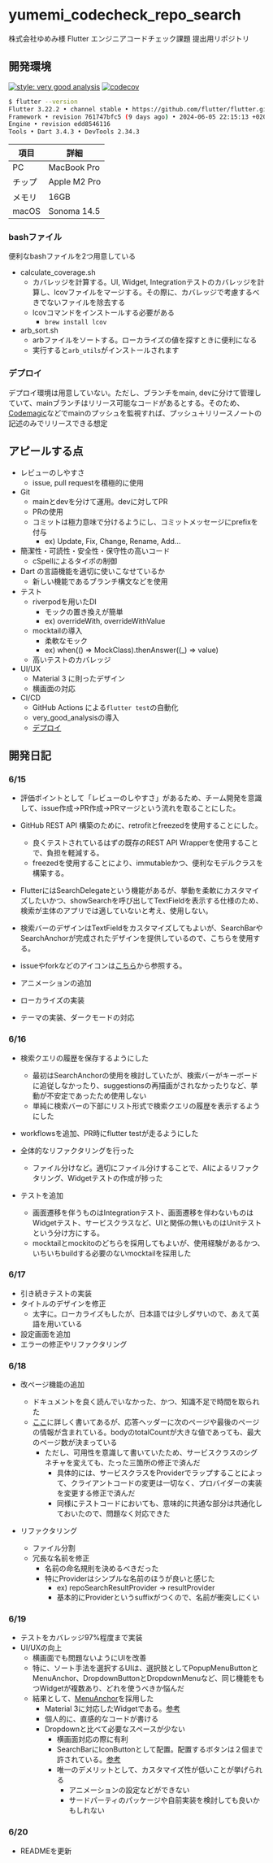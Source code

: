 # yumemi_codecheck_repo_search

株式会社ゆめみ様 Flutter エンジニアコードチェック課題 提出用リポジトリ

## 開発環境

[![style: very good analysis](https://img.shields.io/badge/style-very_good_analysis-B22C89.svg)](https://pub.dev/packages/very_good_analysis)
[![codecov](https://codecov.io/gh/tyPhoon-collab/yumemi-codecheck-repo-search/graph/badge.svg?token=SnTnvzjge7)](https://codecov.io/gh/tyPhoon-collab/yumemi-codecheck-repo-search)

```bash
$ flutter --version
Flutter 3.22.2 • channel stable • https://github.com/flutter/flutter.git
Framework • revision 761747bfc5 (9 days ago) • 2024-06-05 22:15:13 +0200
Engine • revision edd8546116
Tools • Dart 3.4.3 • DevTools 2.34.3
```

| 項目   | 詳細         |
| ------ | ------------ |
| PC     | MacBook Pro  |
| チップ | Apple M2 Pro |
| メモリ | 16GB         |
| macOS  | Sonoma 14.5  |

### bashファイル

便利なbashファイルを2つ用意している

- calculate_coverage.sh
  - カバレッジを計算する。UI, Widget, Integrationテストのカバレッジを計算し、lcovファイルをマージする。その際に、カバレッジで考慮するべきでないファイルを除去する
  - lcovコマンドをインストールする必要がある
    - `brew install lcov`
- arb_sort.sh
  - arbファイルをソートする。ローカライズの値を探すときに便利になる
  - 実行すると`arb_utils`がインストールされます

### デプロイ

デプロイ環境は用意していない。ただし、ブランチをmain, devに分けて管理していて、mainブランチはリリース可能なコードがあるとする。そのため、[Codemagic](https://codemagic.io/apps)などでmainのプッシュを監視すれば、プッシュ＋リリースノートの記述のみでリリースできる想定

## アピールする点

<!-- TODO 後でまとめる -->
- レビューのしやすさ
  - issue, pull requestを積極的に使用
- Git
  - mainとdevを分けて運用。devに対してPR
  - PRの使用
  - コミットは極力意味で分けるようにし、コミットメッセージにprefixを付与
    - ex) Update, Fix, Change, Rename, Add...
- 簡潔性・可読性・安全性・保守性の高いコード
  - cSpellによるタイポの制御
- Dart の言語機能を適切に使いこなせているか
  - 新しい機能であるブランチ構文などを使用
- テスト
  - riverpodを用いたDI
    - モックの置き換えが簡単
    - ex) overrideWith, overrideWithValue
  - mocktailの導入
    - 柔軟なモック
    - ex) when(() => MockClass).thenAnswer((_) => value)
  - 高いテストのカバレッジ
- UI/UX
  - Material 3 に則ったデザイン
  - 横画面の対応
- CI/CD
  - GitHub Actions による`flutter test`の自動化
  - very_good_analysisの導入
  - [デプロイ](#デプロイ)

## 開発日記

### 6/15

- 評価ポイントとして「レビューのしやすさ」があるため、チーム開発を意識して、issue作成→PR作成→PRマージという流れを取ることにした。
- GitHub REST API 構築のために、retrofitとfreezedを使用することにした。
  - 良くテストされているはずの既存のREST API Wrapperを使用することで、負担を軽減する。
  - freezedを使用することにより、immutableかつ、便利なモデルクラスを構築する。

- FlutterにはSearchDelegateという機能があるが、挙動を柔軟にカスタマイズしたいかつ、showSearchを呼び出してTextFieldを表示する仕様のため、検索が主体のアプリでは適していないと考え、使用しない。
- 検索バーのデザインはTextFieldをカスタマイズしてもよいが、SearchBarやSearchAnchorが完成されたデザインを提供しているので、こちらを使用する。
- issueやforkなどのアイコンは[こちら](https://primer.style/foundations/icons/)から参照する。
- アニメーションの追加
- ローカライズの実装
- テーマの実装、ダークモードの対応

### 6/16

- 検索クエリの履歴を保存するようにした
  - 最初はSearchAnchorの使用を検討していたが、検索バーがキーボードに追従しなかったり、suggestionsの再描画がされなかったりなど、挙動が不安定であったため使用しない
  - 単純に検索バーの下部にリスト形式で検索クエリの履歴を表示するようにした

- workflowsを追加、PR時にflutter testが走るようにした

- 全体的なリファクタリングを行った
  - ファイル分けなど。適切にファイル分けすることで、AIによるリファクタリング、Widgetテストの作成が捗った
- テストを追加
  - 画面遷移を伴うものはIntegrationテスト、画面遷移を伴わないものはWidgetテスト、サービスクラスなど、UIと関係の無いものはUnitテストという分け方にする。
  - mocktailとmockitoのどちらを採用してもよいが、使用経験があるかつ、いちいちbuildする必要のないmocktailを採用した

### 6/17

- 引き続きテストの実装
- タイトルのデザインを修正
  - 太字に。ローカライズもしたが、日本語では少しダサいので、あえて英語を用いている
- 設定画面を追加
- エラーの修正やリファクタリング

### 6/18

- 改ページ機能の追加
  - ドキュメントを良く読んでいなかった、かつ、知識不足で時間を取られた
  - [ここ](https://docs.github.com/ja/rest/using-the-rest-api/using-pagination-in-the-rest-api?apiVersion=2022-11-28)に詳しく書いてあるが、応答ヘッダーに次のページや最後のページの情報が含まれている。bodyのtotalCountが大きな値であっても、最大のページ数が決まっている
    - ただし、可用性を意識して書いていたため、サービスクラスのシグネチャを変えても、たった三箇所の修正で済んだ
      - 具体的には、サービスクラスをProviderでラップすることによって、クライアントコードの変更は一切なく、プロバイダーの実装を変更する修正で済んだ
      - 同様にテストコードにおいても、意味的に共通な部分は共通化しておいたので、問題なく対応できた

- リファクタリング
  - ファイル分割
  - 冗長な名前を修正
    - 名前の命名規則を決めるべきだった
    - 特にProviderはシンプルな名前のほうが良いと感じた
      - ex) repoSearchResultProvider -> resultProvider
      - 基本的にProviderというsuffixがつくので、名前が衝突しにくい

### 6/19

- テストをカバレッジ97%程度まで実装
- UI/UXの向上
  - 横画面でも問題ないようにUIを改善
  - 特に、ソート手法を選択するUIは、選択肢としてPopupMenuButtonとMenuAnchor、DropdownButtonとDropdownMenuなど、同じ機能をもつWidgetが複数あり、どれを使うべきか悩んだ
  - 結果として、[MenuAnchor](https://api.flutter.dev/flutter/material/MenuAnchor-class.html)を採用した
    - Material 3に対応したWidgetである。[参考](https://api.flutter.dev/flutter/material/PopupMenuButton-class.html)
    - 個人的に、直感的なコードが書ける
    - Dropdownと比べて必要なスペースが少ない
      - 横画面対応の際に有利
      - SearchBarにIconButtonとして配置。配置するボタンは２個まで許されている。[参考](https://m3.material.io/components/search/guidelines)
      - 唯一のデメリットとして、カスタマイズ性が低いことが挙げられる
        - アニメーションの設定などができない
        - サードパーティのパッケージや自前実装を検討しても良いかもしれない

### 6/20

- READMEを更新
